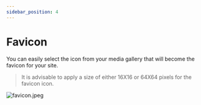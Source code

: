 ```yaml
---
sidebar_position: 4
---
```


# Favicon

You can easily select the icon from your media gallery that will become the favicon for your site.

> It is advisable to apply a size of either 16X16 or 64X64 pixels for the favicon icon.

![favicon.jpeg](/img/basic/favicon.jpeg)